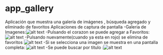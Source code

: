 # app_gallery
Aplicación que muestra una galería de imágenes , búsqueda agregado y eliminado de  favoritos
Aplicaciones de captura de pantalla
-Galeria de Imagenes:![alt text](https://github.com/aidezavala5/app_gallery/blob/main/imagenes/Screenshot_2021-05-22-18-30-22-430_com.example.prueba_tecnica.jpg)
-Pulsando el corazon se puede agregar a Favoritos: ![alt text](https://github.com/aidezavala5/app_gallery/blob/main/imagenes/Screenshot_2021-05-22-18-30-46-247_com.example.prueba_tecnica.jpg)
-Pulsando nuevamente(cuando ya esta en rojo) se elimina de favoritos ![alt text](https://github.com/aidezavala5/app_gallery/blob/main/imagenes/Screenshot_2021-05-22-18-30-40-720_com.example.prueba_tecnica.jpg)
-Si se selecciona una imagen se muestra en una pantalla completa: ![alt text](https://github.com/aidezavala5/app_gallery/blob/main/imagenes/Screenshot_2021-05-22-18-33-33-866_com.example.prueba_tecnica.jpg)
-Se puede buscar por titulo :![alt text](https://github.com/aidezavala5/app_gallery/blob/main/imagenes/Screenshot_2021-05-22-18-33-46-984_com.example.prueba_tecnica.jpg)

